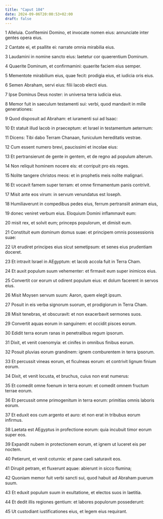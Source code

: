 ```yaml
---
title: "Caput 104"
date: 2024-09-06T20:00:53+02:00
draft: false
---
```



1 Alleluia. Confitemini Domino, et invocate nomen eius: annunciate inter gentes opera eius.

2 Cantate ei, et psallite ei: narrate omnia mirabilia eius.

3 Laudamini in nomine sancto eius: laetetur cor quaerentium Dominum.

4 Quaerite Dominum, et confirmamini: quaerite faciem eius semper.

5 Mementote mirabilium eius, quae fecit: prodigia eius, et iudicia oris eius.

6 Semen Abraham, servi eius: filii Iacob electi eius.

7 Ipse Dominus Deus noster: in universa terra iudicia eius.

8 Memor fuit in saeculum testamenti sui: verbi, quod mandavit in mille generationes:

9 Quod disposuit ad Abraham: et iuramenti sui ad Isaac:

10 Et statuit illud Iacob in praeceptum: et Israel in testamentum aeternum:

11 Dicens: Tibi dabo Terram Chanaan, funiculum hereditatis vestrae.

12 Cum essent numero brevi, paucissimi et incolae eius:

13 Et pertransierunt de gente in gentem, et de regno ad populum alterum.

14 Non reliquit hominem nocere eis: et corripuit pro eis reges.

15 Nolite tangere christos meos: et in prophetis meis nolite malignari.

16 Et vocavit famem super terram: et omne firmamentum panis contrivit.

17 Misit ante eos virum: in servum venundatus est Ioseph.

18 Humiliaverunt in compedibus pedes eius, ferrum pertransiit animam eius,

19 donec veniret verbum eius. Eloquium Domini inflammavit eum:

20 misit rex, et solvit eum; princeps populorum, et dimisit eum.

21 Constituit eum dominum domus suae: et principem omnis possessionis suae:

22 Ut erudiret principes eius sicut semetipsum: et senes eius prudentiam doceret.

23 Et intravit Israel in AEgyptum: et Iacob accola fuit in Terra Cham.

24 Et auxit populum suum vehementer: et firmavit eum super inimicos eius.

25 Convertit cor eorum ut odirent populum eius: et dolum facerent in servos eius.

26 Misit Moysen servum suum: Aaron, quem elegit ipsum.

27 Posuit in eis verba signorum suorum, et prodigiorum in Terra Cham.

28 Misit tenebras, et obscuravit: et non exacerbavit sermones suos.

29 Convertit aquas eorum in sanguinem: et occidit pisces eorum.

30 Edidit terra eorum ranas in penetralibus regum ipsorum.

31 Dixit, et venit coenomyia: et cinifes in omnibus finibus eorum.

32 Posuit pluvias eorum grandinem: ignem comburentem in terra ipsorum.

33 Et percussit vineas eorum, et ficulneas eorum: et contrivit lignum finium eorum.

34 Dixit, et venit locusta, et bruchus, cuius non erat numerus:

35 Et comedit omne foenum in terra eorum: et comedit omnem fructum terrae eorum.

36 Et percussit omne primogenitum in terra eorum: primitias omnis laboris eorum.

37 Et eduxit eos cum argento et auro: et non erat in tribubus eorum infirmus.

38 Laetata est AEgyptus in profectione eorum: quia incubuit timor eorum super eos.

39 Expandit nubem in protectionem eorum, et ignem ut luceret eis per noctem.

40 Petierunt, et venit coturnix: et pane caeli saturavit eos.

41 Dirupit petram, et fluxerunt aquae: abierunt in sicco flumina;

42 Quoniam memor fuit verbi sancti sui, quod habuit ad Abraham puerum suum.

43 Et eduxit populum suum in exultatione, et electos suos in laetitia.

44 Et dedit illis regiones gentium: et labores populorum possederunt:

45 Ut custodiant iustificationes eius, et legem eius requirant.

